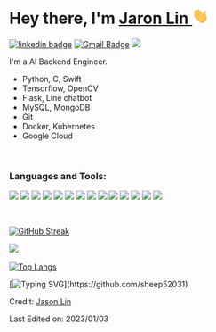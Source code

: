 <!--
**sheep52031/sheep52031** is a ✨ _special_ ✨ repository because its `README.md` (this file) appears on your GitHub profile.

Here are some ideas to get you started:

- 🔭 I’m currently working on ...
- 🌱 I’m currently learning ...
- 👯 I’m looking to collaborate on ...
- 🤔 I’m looking for help with ...
- 💬 Ask me about ...
- 📫 How to reach me: ...
- 😄 Pronouns: ...
- ⚡ Fun fact: ...
-->

<h1>Hey there, I'm <a  href="https://github.com/uuboyscy/">Jaron Lin </a> <img  src="https://raw.githubusercontent.com/ABSphreak/ABSphreak/master/gifs/Hi.gif" width="30px"></h1>

[![linkedin badge](https://img.shields.io/badge/jason-lin-896055125f?style=flat&logo=linkedin)](https://www.linkedin.com/in/jason-lin-896055125/)
[![Gmail Badge](https://img.shields.io/badge/sheep52031@gmail.com-30302f?style=flat&logo=Gmail&logoColor=red)](mailto:sheep52031@gmail.com)
<img src="https://komarev.com/ghpvc/?username=sheep52031&style=plastic" />

I'm a AI Backend Engineer.<br>
<!-- <img align='right' src="http://cdn.lowgif.com/small/9cb12f51dffbaaa6-character-typing-by-vincent-mokuenko-dribbble.gif" width="250" height="210"> -->

- Python, C, Swift
- Tensorflow, OpenCV
- Flask, Line chatbot
- MySQL, MongoDB
- Git 
- Docker, Kubernetes
- Google Cloud

<br>

<h3 align="left">Languages and Tools:</h3>
<p align="left"> 
<!--   <img src="https://img.icons8.com/color/48/4a90e2/c-programming.png"/>
  <img src="https://img.icons8.com/color/48/4a90e2/c-plus-plus-logo.png"/> -->
  
  <img src="https://img.icons8.com/color/1x/python.png"/>
  <img src="https://img.icons8.com/color/1x/swift.png"/>
  <img src="https://img.icons8.com/color/1x/c-programming.png"/>
  <img src="https://img.icons8.com/fluency/1x/mysql-logo.png"/>
  <img src="https://img.icons8.com/color/1x/mongodb.png"/>
  <img src="https://img.icons8.com/nolan/1x/flask.png"/>
  <img src="https://img.icons8.com/color/1x/line-me.png"/>
  <img src="https://img.icons8.com/color/1x/tensorflow.png"/>
  <img src="https://img.icons8.com/color/1x/opencv.png"/>
  <img src="https://img.icons8.com/color/48/4a90e2/git.png"/>
  <img src="https://img.icons8.com/color/1x/google-cloud.png"/>
  <img src="https://img.icons8.com/color/1x/docker.png"/>
  <img src="https://img.icons8.com/color/1x/linux--v2.png"/>
  <img src="https://img.icons8.com/color/48/4a90e2/visual-studio-code-2019.png"/>
</p>

<br>

[![GitHub Streak](https://github-readme-streak-stats.herokuapp.com?user=sheep52031&theme=dark&date_format=M%20j%5B%2C%20Y%5D)](https://git.io/streak-stats)

<img src = "https://github-readme-stats.vercel.app/api?username=sheep52031&show_icons=true&theme=dark" width = 500>

[![Top Langs](https://github-readme-stats.vercel.app/api/top-langs/?username=sheep52031&theme=dark&layout=compact&langs_count=8)](https://github.com/sheep52031)

[![Typing SVG](https://readme-typing-svg.herokuapp.com?font=Noto+Sans&size=30&pause=1000&center=true&width=435&lines=Thanks+For+Visiting!!)](https://github.com/sheep52031)

Credit: [Jason Lin](https://github.com/sheep52031)

Last Edited on: 2023/01/03
